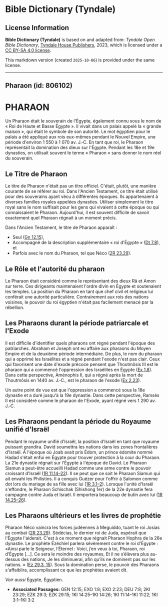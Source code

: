 # Bible Dictionary (Tyndale)

## License Information

**Bible Dictionary (Tyndale)** is based on and adapted from: _Tyndale Open Bible Dictionary_, [Tyndale House Publishers](https://tyndaleopenresources.com/), 2023, which is licensed under a [CC BY-SA 4.0 license](https://creativecommons.org/licenses/by-sa/4.0/legalcode.en).

This markdown version (created `2025-10-06`) is provided under the same license.



--------------------------------

## Pharaon (id: 806102)

PHARAON
=======

Un Pharaon était le souverain de l'Égypte, également connu sous le nom de « Roi de Haute et Basse Égypte ». Il vivait dans un palais appelé la « grande maison », qui était le symbole de son autorité. Le mot égyptien pour le palais a été appliqué aux rois eux\-mêmes pendant le Nouvel Empire, une période d'environ 1 550 à 1 070 av. J.‑C. En tant que roi, le Pharaon représentait la domination des dieux sur l'Égypte. Pendant les 18e et 19e dynasties, on utilisait souvent le terme « Pharaon » sans donner le nom réel du souverain.

Le Titre de Pharaon
-------------------

Le titre de Pharaon n'était pas un titre officiel. C'était, plutôt, une manière courante de se référer au roi. Dans l'Ancien Testament, ce titre était utilisé pour des souverains ayant vécu à différentes époques. Ils appartenaient à diverses familles royales appelées dynasties. Utiliser simplement le titre royal sans le nom suffisait pour les gens qui vivaient à cette époque ou qui connaissaient le Pharaon. Aujourd'hui, il est souvent difficile de savoir exactement quel Pharaon régnait à un moment précis.

Dans l'Ancien Testament, le titre de Pharaon apparaît :

* Seul ([Gn 12\.15](https://ref.ly/Gen12:15)),
* Accompagné de la description supplémentaire « roi d'Égypte » ([Dt 7\.8](https://ref.ly/Deut7:8)), et
* Parfois avec le nom du Pharaon, tel que Néco ([2R 23\.29](https://ref.ly/2Kgs23:29)).

Le Rôle et l'autorité du pharaon
--------------------------------

Le Pharaon était considéré comme le représentant des dieux Râ et Amon sur terre. Ces dirigeants maintenaient l'ordre divin en Égypte et soutenaient les temples. La position du Pharaon en tant que chef civil et religieux lui conférait une autorité particulière. Contrairement aux rois des nations voisines, le pouvoir du roi égyptien n'était pas facilement menacé par la rébellion.

Les Pharaons durant la période patriarcale et l'Exode
-----------------------------------------------------

Il est difficile d'identifier quels pharaons ont régné pendant l'époque des patriarches. Abraham et Joseph ont eu affaire aux pharaons du Moyen Empire et de la deuxième période intermédiaire. De plus, le nom du pharaon qui a opprimé les Israélites et a régné pendant l'exode n'est pas clair. Ceux qui favorisent une date d'exode précoce pensent que Thoutmôsis III est le pharaon qui a commencé l'oppression des Israélites en Égypte ([Ex 1\.8](https://ref.ly/Exod1:8)). Dans cette perspective, Aménophis II, qui a régné après la mort de Thoutmôsis en 1440 av. J.‑C., est le pharaon de l'exode ([Ex 2\.23](https://ref.ly/Exod2:23)).

Un autre point de vue est que l'oppression a commencé sous la 18e dynastie et a duré jusqu'à la 19e dynastie. Dans cette perspective, Ramsès II est considéré comme le pharaon de l'Exode, ayant régné vers 1 290 av. J.‑C.

Les Pharaons pendant la période du Royaume unifié d'Israël
----------------------------------------------------------

Pendant le royaume unifié d'Israël, la position d'Israël en tant que royaume puissant grandira. David soumettra les nations dans les zones frontalières d'Israël. À l'époque où Joab avait pris Édom, un prince édomite nommé Hadad s'était enfui en Égypte pour trouver protection à la cour du Pharaon. La 21e dynastie régnait sur l'Égypte à l'époque de David. Le Pharaon Siamun a peut\-être accueilli Hadad comme une arme contre le pouvoir croissant d'Israël ([1R 11\.14–22](https://ref.ly/1Kgs11:14-1Kgs11:22)). Il se peut que ce soit le Pharaon Siamun qui ait envahi les Philistins. Il a conquis Guézer pour l'offrir à Salomon comme dot lors du mariage de sa fille avec lui ([1R 3\.1–2](https://ref.ly/1Kgs3:1-1Kgs3:2)). Lorsque l'unité d'Israël s'effondre, le Pharaon Schischak (Shishong 1er) de la 22e dynastie fera campagne contre Juda et Israël. Il emportera beaucoup de butin avec lui ([1R 14\.25–26](https://ref.ly/1Kgs14:25-1Kgs14:26)).

Les Pharaons ultérieurs et les livres de prophétie
--------------------------------------------------

Pharaon Néco vaincra les forces judéennes à Meguiddo, tuant le roi Josias au combat ([2R 23\.29](https://ref.ly/2Kgs23:29)). Sédécias, le dernier roi de Juda, espérait que l'Égypte l'aiderait. C'est à ce moment que régnait Pharaon Hophra de la 26e dynastie. Le prophète Ézéchiel parlera sévèrement contre le roi d'Égypte : «Ainsi parle le Seigneur, l’Éternel : Voici, j’en veux à toi, Pharaon, roi d’Égypte \[…]. Ce sera le moindre des royaumes, Et il ne s’élèvera plus au\-dessus des nations, Je les diminuerai, afin qu’ils ne dominent pas sur les nations. » ([Ez 29\.3, 15](https://ref.ly/Ezek29:3,Ezek29:15)). Sous la domination perse, le pouvoir des Pharaons s'affaiblira, accomplissant ce que les prophètes avaient dit.

*Voir aussi* Égypte, Égyptien.

* **Associated Passages:** GEN 12:15; EXO 1:8; EXO 2:23; DEU 7:8; 2KI 23:29; EZK 29:3; EZK 29:15; 1KI 14:25–1KI 14:26; 1KI 11:14–1KI 11:22; 1KI 3:1–1KI 3:2

